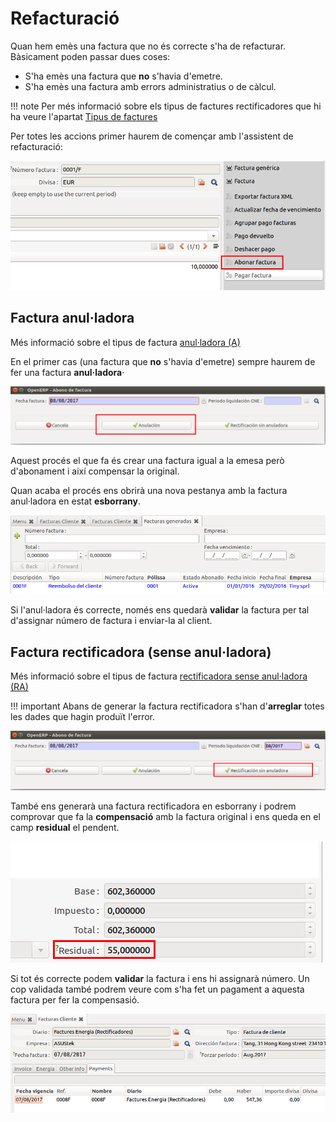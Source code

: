 # Refacturació

Quan hem emès una factura que no és correcte s'ha de refacturar. Bàsicament poden
passar dues coses:

  * S'ha emès una factura que **no** s'havia d'emetre.
  * S'ha emès una factura amb errors administratius o de càlcul.

!!! note
    Per més informació sobre els tipus de factures rectificadores que hi ha
    veure l'apartat [Tipus de factures](tipos_facturas.md)

Per totes les accions primer haurem de començar amb l'assistent de refacturació:

![](_static/refacturacion/boton_abonar.png)

## Factura anul·ladora

Més informació sobre el tipus de factura [anul·ladora (A)](tipos_facturas.md#anulladora-a)

En el primer cas (una factura que **no** s'havia d'emetre) sempre haurem de fer
una factura **anul·ladora**·

![](_static/refacturacion/boton_anular.png)

Aquest procés el que fa és crear una factura igual a la emesa però d'abonament i
així compensar la original.

Quan acaba el procés ens obrirà una nova pestanya amb la factura anul·ladora en
estat **esborrany**.

![](_static/refacturacion/tab_anuladora_generada.png)

Si l'anul·ladora és correcte, només ens quedarà **validar** la factura per tal
d'assignar número de factura i enviar-la al client.


## Factura rectificadora (sense anul·ladora)

Més informació sobre el tipus de factura [rectificadora sense anul·ladora (RA)](tipos_facturas.md#rectificadora-sense-anulladora-ra)

!!! important
    Abans de generar la factura rectificadora s'han d'**arreglar** totes les dades
    que hagin produït l'error.

![](_static/refacturacion/boton_rectificadora_sin_anuladora.png)

També ens generarà una factura rectificadora en esborrany i podrem comprovar que
fa la **compensació** amb la factura original i ens queda en el camp **residual**
el pendent.

![](_static/refacturacion/rectificadora_ra_residual.png)

Si tot és correcte podem **validar** la factura i ens hi assignarà número. Un
cop validada també podrem veure com s'ha fet un pagament a aquesta factura per
fer la compensasió.

![](_static/refacturacion/rectificadora_ra_payments.png)
